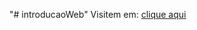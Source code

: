 "# introducaoWeb" 
Visitem em: <a href="https://cbkremer.github.io/introducaoWeb/"> clique aqui</a>
